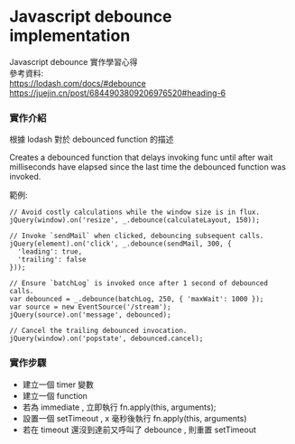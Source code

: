 # Javascript debounce implementation

Javascript debounce 實作學習心得 <br>
參考資料: <br>
https://lodash.com/docs/#debounce<br>
https://juejin.cn/post/6844903809206976520#heading-6

### 實作介紹

根據 lodash 對於 debounced function 的描述

Creates a debounced function that delays invoking func until after wait milliseconds have elapsed since the last time the debounced function was invoked.

範例:

```
// Avoid costly calculations while the window size is in flux.
jQuery(window).on('resize', _.debounce(calculateLayout, 150));

// Invoke `sendMail` when clicked, debouncing subsequent calls.
jQuery(element).on('click', _.debounce(sendMail, 300, {
  'leading': true,
  'trailing': false
}));

// Ensure `batchLog` is invoked once after 1 second of debounced calls.
var debounced = _.debounce(batchLog, 250, { 'maxWait': 1000 });
var source = new EventSource('/stream');
jQuery(source).on('message', debounced);

// Cancel the trailing debounced invocation.
jQuery(window).on('popstate', debounced.cancel);

```

### 實作步驟

-  建立一個 timer 變數
-  建立一個 function
-  若為 immediate , 立即執行 fn.apply(this, arguments);
-  設置一個 setTimeout , x 毫秒後執行 fn.apply(this, arguments)
-  若在 timeout 還沒到達前又呼叫了 debounce , 則重置 setTimeout
